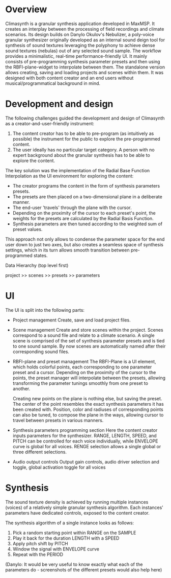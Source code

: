 # Overview

Climasynth is a granular synthesis application developed in MaxMSP. It creates an interplay between the processing of field recordings and climate scenarios.
Its design builds on Danylo Okulov's Nebulizer, a poly-voice granular synthesizer originally developed as an internal sound deign tool for synthesis of sound textures leveraging the polyphony to achieve dense sound textures (nebulas) out of any selected sound sample. The workflow provides a minimalistic, real-time performance-friendly UI. It mainly consists of pre-programming synthesis parameter presets and then using the RBFI-plane-widget to interpolate between them. 
The standalone version allows creating, saving and loading projects and scenes within them. It was designed with both content creator and an end users without musical/programmatical background in mind.  

# Development and design 

The following challenges guided the development and design of Climasynth as a creator-and-user-friendly instrument: 
1. The content creator has to be able to pre-program (as intuitively as possible) the instrument for the public to explore the pre-programmed content. 
2. The user ideally has no particular target category. A person with no expert background about the granular synthesis has to be able to explore the content. 

The key solution was the implementation of the Radial Base Function Interpolation as the UI environment for exploring the content:

 - The creator programs the content in the form of synthesis parameters presets. 
 - The presets are then placed on a two-dimensional plane in a deliberate manner. 
 - The end-user 'travels' through the plane with the cursor.
 - Depending on the proximity of the cursor to each preset's point, the weights for the presets are calculated by the Radial Basis Function.
 - Synthesis parameters are then tuned according to the weighted sum of preset values.

This approach not only allows to condense the parameter space for the end user down to just two axes, but also creates a seamless space of synthesis settings, which in its turn allows smooth transition between pre-programmed states. 

Data Hierarchy (top level first)

project >> scenes >>  presets >>  parameters 


# UI

The UI is split into the following parts:

-  Project management
    Create, save and load project files.
    
-  Scene management 
	Create and store scenes within the project.
	Scenes correspond to a sound file and relate to a climate scenario.
	A single scene is comprised of the set of synthesis parameter presets and is tied to one sound sample. By now scenes are automatically named after their corresponding sound files.   
	
-  RBFI-plane and preset management
	 The RBFI-Plane is a UI element, which holds colorful points, each corresponding to one parameter preset and a cursor. Depending on the proximity of the cursor to the points, the preset manager will interpolate between the presets, allowing transforming the parameter tunings smoothly from one preset to another. 
	
	Creating new points on the plane is nothing else, but saving the preset. 
	The center of the point resembles the exact synthesis parameters it has been created with. 
	Position, color and radiuses of corresponding points can also be tuned, to compose the plane in the ways, allowing cursor to travel between presets in various manners.
	  
   
-  Synthesis parameters programming section
	Here the content creator inputs parameters for the synthesizer. 
	RANGE, LENGTH, SPEED, and PITCH can be controlled for each voice individually, while ENVELOPE curve is global for all voices. RENGE selection allows a single global or three different selections. 
	
-  Audio output controls 
	Output gain controls, audio driver selection and toggle, global activation toggle for all voices   

# Synthesis

The sound texture density is achieved by running multiple instances (voices) of a relatively simple granular synthesis algorithm. Each instances' parameters have dedicated controls, exposed to the content creator. 

The synthesis algorithm of a single instance looks as follows:
<parameters are written  in all caps>

1. Pick a random starting point within RANGE on the SAMPLE
2. Play it back for the duration LENGTH with a SPEED 
3. Apply pitch shift by PITCH
4. Window the signal with ENVELOPE curve
5. Repeat with the PERIOD
	
(Danylo: It would be very useful to know exactly what each of the parameters do - screenshots of the different presets would also help here)




